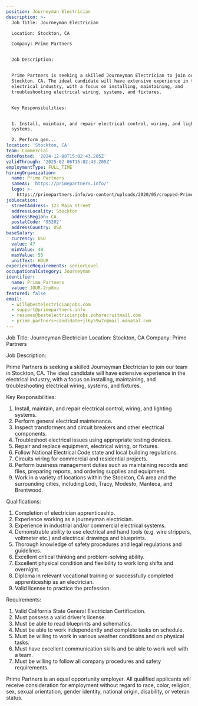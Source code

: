 ```yaml
---
position: Journeyman Electrician
description: >-
  Job Title: Journeyman Electrician 

  Location: Stockton, CA 

  Company: Prime Partners


  Job Description: 


  Prime Partners is seeking a skilled Journeyman Electrician to join our team in
  Stockton, CA. The ideal candidate will have extensive experience in the
  electrical industry, with a focus on installing, maintaining, and
  troubleshooting electrical wiring, systems, and fixtures. 


  Key Responsibilities:


  1. Install, maintain, and repair electrical control, wiring, and lighting
  systems.

  2. Perform gen...
location: 'Stockton, CA'
team: Commercial
datePosted: '2024-12-08T15:02:43.205Z'
validThrough: '2025-02-06T15:02:43.205Z'
employmentType: FULL_TIME
hiringOrganization:
  name: Prime Partners
  sameAs: 'https://primepartners.info/'
  logo: >-
    https://primepartners.info/wp-content/uploads/2020/05/cropped-Prime-Partners-Logo-NO-BG-1-1.png
jobLocation:
  streetAddress: 123 Main Street
  addressLocality: Stockton
  addressRegion: CA
  postalCode: '95202'
  addressCountry: USA
baseSalary:
  currency: USD
  value: 47
  minValue: 40
  maxValue: 55
  unitText: HOUR
experienceRequirements: seniorLevel
occupationalCategory: Journeyman
identifier:
  name: Prime Partners
  value: JOUR-2rp8xu
featured: false
email:
  - will@bestelectricianjobs.com
  - support@primepartners.info
  - resumes@bestelectricianjobs.zohorecruitmail.com
  - prime.partners+candidate+jl6y59w7r@mail.manatal.com
---
```




Job Title: Journeyman Electrician 
Location: Stockton, CA 
Company: Prime Partners

Job Description: 

Prime Partners is seeking a skilled Journeyman Electrician to join our team in Stockton, CA. The ideal candidate will have extensive experience in the electrical industry, with a focus on installing, maintaining, and troubleshooting electrical wiring, systems, and fixtures. 

Key Responsibilities:

1. Install, maintain, and repair electrical control, wiring, and lighting systems.
2. Perform general electrical maintenance.
3. Inspect transformers and circuit breakers and other electrical components.
4. Troubleshoot electrical issues using appropriate testing devices.
5. Repair and replace equipment, electrical wiring, or fixtures.
6. Follow National Electrical Code state and local building regulations.
7. Circuits wiring for commercial and residential projects.
8. Perform business management duties such as maintaining records and files, preparing reports, and ordering supplies and equipment.
9. Work in a variety of locations within the Stockton, CA area and the surrounding cities, including Lodi, Tracy, Modesto, Manteca, and Brentwood.

Qualifications:

1. Completion of electrician apprenticeship.
2. Experience working as a journeyman electrician.
3. Experience in industrial and/or commercial electrical systems.
4. Demonstrable ability to use electrical and hand tools (e.g. wire strippers, voltmeter etc.) and electrical drawings and blueprints.
5. Thorough knowledge of safety procedures and legal regulations and guidelines.
6. Excellent critical thinking and problem-solving ability.
7. Excellent physical condition and flexibility to work long shifts and overnight.
8. Diploma in relevant vocational training or successfully completed apprenticeship as an electrician.
9. Valid license to practice the profession.

Requirements:

1. Valid California State General Electrician Certification.
2. Must possess a valid driver's license.
3. Must be able to read blueprints and schematics.
4. Must be able to work independently and complete tasks on schedule.
5. Must be willing to work in various weather conditions and on physical tasks.
6. Must have excellent communication skills and be able to work well with a team.
7. Must be willing to follow all company procedures and safety requirements.

Prime Partners is an equal opportunity employer. All qualified applicants will receive consideration for employment without regard to race, color, religion, sex, sexual orientation, gender identity, national origin, disability, or veteran status.